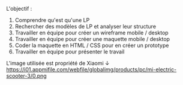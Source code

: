 L'objectif : 
1. Comprendre qu'est qu'une LP
2. Rechercher des modèles de LP et analyser leur structure
3. Travailler en équipe pour créer un wireframe mobile / desktop
4. Travailler en équipe pour créer une maquette mobile / desktop
5. Coder la maquette en HTML / CSS pour en créer un prototype
6. Travailler en équipe pour présenter le travail

L'image utilisée est propriété de Xiaomi ↓
<br>
https://i01.appmifile.com/webfile/globalimg/products/pc/mi-electric-scooter-3/0.png
